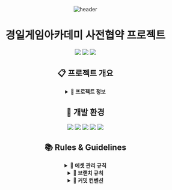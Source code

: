 <div align="center">

![header](https://capsule-render.vercel.app/api?type=transparent&color=39FF14&height=150&section=header&text=Project_Salon&fontSize=50&animation=fadeIn&fontColor=39FF14&desc=KGA%20Team%20Pre-Contract%20Project%20Repository&descSize=25&descAlignY=75)

# 경일게임아카데미 사전협약 프로젝트

<p align="center">
  <img src="https://img.shields.io/badge/Unity-000000?style=for-the-badge&logo=unity&logoColor=white"/>
  <img src="https://img.shields.io/badge/Team_Project-FF4154?style=for-the-badge&logo=git&logoColor=white"/>
  <img src="https://img.shields.io/badge/Game_Development-4B32C3?style=for-the-badge&logo=gamemaker&logoColor=white"/>
</p>

## 📋 프로젝트 개요

<details>
<summary><b>📌 프로젝트 정보</b></summary>
<div align="center">

━━━━━━━━━━━━━━━━━━━━━━

### 🎮 게임 장르

#### • 멀티 소셜 게임

━━━━━━━━━━━━━━━━━━━━━━

### 👥 개발 인원

#### • 프로그래머

4명의 프로그래머가 개발 진행

#### • 기획자

4명의 기획자가 기획 진행

━━━━━━━━━━━━━━━━━━━━━━

</div>
</details>

## 🔧 개발 환경

<p align="center">
  <img src="https://img.shields.io/badge/Unity_2022.3.2f1-000000?style=for-the-badge&logo=unity&logoColor=white"/>
  <img src="https://img.shields.io/badge/Visual_Studio-5C2D91?style=for-the-badge&logo=v&logoColor=white"/>
  <img src="https://img.shields.io/badge/VS_Code-007ACC?style=for-the-badge&logo=v&logoColor=white"/>
  <img src="https://img.shields.io/badge/Git-F05032?style=for-the-badge&logo=git&logoColor=white"/>
  <img src="https://img.shields.io/badge/Fork-0052CC?style=for-the-badge&logo=gitkraken&logoColor=white"/>
</p>

## 📚 Rules & Guidelines

<details>
<summary><b>📁 에셋 관리 규칙</b></summary>
<div align="center">

### ⚙️ 에셋 관리 규칙

━━━━━━━━━━━━━━━━━━━━━━

#### • 외부 에셋 설치

구글 드라이브의 External 압축파일을 Asset 폴더 내 설치  
 에셋 스토어 패키지는 반드시 팀장과 상의 후 설치

━━━━━━━━━━━━━━━━━━━━━━

#### • 신규 에셋 추가

External 폴더에 임포트 후 압축하여 드라이브 업로드  
 파일명: `External_MMDD_HHMM` (예: External_1227_1800)  
 추가된 에셋 정보를 팀 디스코드에 공유

━━━━━━━━━━━━━━━━━━━━━━

#### • 에셋 네이밍 규칙

영문 사용 (한글 사용 금지)  
 띄어쓰기 대신 카멜케이스 사용  
 프리팹: `Pref_기능명`  
 머티리얼: `Mat_용도명`  
 텍스처: `Tex_용도명`

━━━━━━━━━━━━━━━━━━━━━━

</div>
</details>

<details>
<summary><b>📝 브랜치 규칙</b></summary>
<div align="center">

### 🌿 브랜치 관리

━━━━━━━━━━━━━━━━━━━━━━

#### • `main` 브랜치

팀장(최현성) 관리  
 안정적인 빌드 버전만 유지  
 직접 커밋 금지

━━━━━━━━━━━━━━━━━━━━━━

#### • `designers` 브랜치

기획팀 전용 작업 공간  
 기획 문서 및 리소스 관리  
 머지 시 반드시 Pull Request 사용

━━━━━━━━━━━━━━━━━━━━━━

#### • `Dev_'개인이름'` 브랜치

개발자 개인 작업 공간  
 작업 완료 후 main에 PR 요청

━━━━━━━━━━━━━━━━━━━━━━

### 🔄 Pull Request 규칙

#### • PR 생성 시 필수 정보

작업 내용 상세 기술  
 관련 이슈 번호 태그

━━━━━━━━━━━━━━━━━━━━━━

</div>
</details>

<details>
<summary><b>💬 커밋 컨벤션</b></summary>
<div align="center">

### 📝 커밋 메시지 구조

━━━━━━━━━━━━━━━━━━━━━━

#### • 기본 구조

**[Type]**
커밋 유형

**[Subject]**
커밋 제목

**[Body]**
커밋 내용 상세 설명
• 첫 번째 변경 사항
• 두 번째 변경 사항

**[Footer]**
이슈 번호 참조

━━━━━━━━━━━━━━━━━━━━━━

#### • 커밋 타입 종류

| 타입             | 설명                                              |
| ---------------- | ------------------------------------------------- |
| feat             | 새로운 기능 추가                                  |
| fix              | 버그 수정                                         |
| docs             | 문서 수정                                         |
| style            | 코드 포맷팅, 세미콜론 누락, 코드 변경이 없는 경우 |
| refactor         | 코드 리팩토링                                     |
| test             | 테스트 코드 추가                                  |
| chore            | 빌드 업무 수정, 패키지 매니저 수정                |
| design           | UI/UX 디자인 변경                                 |
| comment          | 필요한 주석 추가 및 변경                          |
| rename           | 파일 혹은 폴더명을 수정하거나 옮기는 작업         |
| remove           | 파일을 삭제하는 작업                              |
| !BREAKING CHANGE | 커다란 API 변경                                   |
| !HOTFIX          | 급하게 치명적인 버그를 고치는 경우                |

━━━━━━━━━━━━━━━━━━━━━━

#### • 커밋 메시지 예시

**[feat]**
실시간 채팅 시스템 구현

**[Body]**
• 1:1 채팅방 생성 및 관리 기능
• 이모티콘 시스템 통합
• 채팅 히스토리 저장 구현
• 실시간 메시지 알림 기능 추가

**[Footer]**
Closes #128
Related to #125, #126

━━━━━━━━━━━━━━━━━━━━━━

</div>
</details>

</div>
